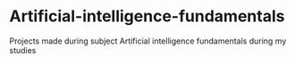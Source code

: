 # Artificial-intelligence-fundamentals
Projects made during subject Artificial intelligence fundamentals during my studies
